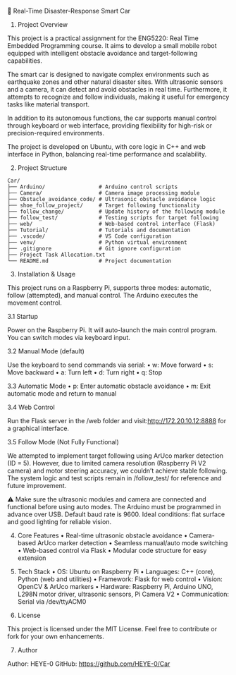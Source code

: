 🚗 Real-Time Disaster-Response Smart Car

1. Project Overview

This project is a practical assignment for the ENG5220: Real Time Embedded Programming course. It aims to develop a small mobile robot equipped with intelligent obstacle avoidance and target-following capabilities.

The smart car is designed to navigate complex environments such as earthquake zones and other natural disaster sites. With ultrasonic sensors and a camera, it can detect and avoid obstacles in real time. Furthermore, it attempts to recognize and follow individuals, making it useful for emergency tasks like material transport.

In addition to its autonomous functions, the car supports manual control through keyboard or web interface, providing flexibility for high-risk or precision-required environments.

The project is developed on Ubuntu, with core logic in C++ and web interface in Python, balancing real-time performance and scalability.

2. Project Structure

```
Car/
├── Arduino/                 # Arduino control scripts
├── Camera/                  # Camera image processing module
├── Obstacle_avoidance_code/ # Ultrasonic obstacle avoidance logic
├── shoe_follow_project/     # Target following functionality
├── follow_change/           # Update history of the following module
├── follow_test/             # Testing scripts for target following
├── web/                     # Web-based control interface (Flask)
├── Tutorial/                # Tutorials and documentation
├── .vscode/                 # VS Code configuration
├── venv/                    # Python virtual environment
├── .gitignore               # Git ignore configuration
├── Project Task Allocation.txt
└── README.md                # Project documentation

```
3. Installation & Usage

This project runs on a Raspberry Pi, supports three modes: automatic, follow (attempted), and manual control. The Arduino executes the movement control.

3.1 Startup

Power on the Raspberry Pi. It will auto-launch the main control program. You can switch modes via keyboard input.

3.2 Manual Mode (default)

Use the keyboard to send commands via serial:
	•	w: Move forward
	•	s: Move backward
	•	a: Turn left
	•	d: Turn right
	•	q: Stop

3.3 Automatic Mode
	•	p: Enter automatic obstacle avoidance
	•	m: Exit automatic mode and return to manual

3.4 Web Control

Run the Flask server in the /web folder and visit:http://172.20.10.12:8888
for a graphical interface.

3.5 Follow Mode (Not Fully Functional)

We attempted to implement target following using ArUco marker detection (ID = 5). However, due to limited camera resolution (Raspberry Pi V2 camera) and motor steering accuracy, we couldn’t achieve stable following. The system logic and test scripts remain in /follow_test/ for reference and future improvement.

⚠️ Make sure the ultrasonic modules and camera are connected and functional before using auto modes.
The Arduino must be programmed in advance over USB.
Default baud rate is 9600.
Ideal conditions: flat surface and good lighting for reliable vision.


4. Core Features
	•	Real-time ultrasonic obstacle avoidance
	•	Camera-based ArUco marker detection
	•	Seamless manual/auto mode switching
	•	Web-based control via Flask
	•	Modular code structure for easy extension


5. Tech Stack
	•	OS: Ubuntu on Raspberry Pi
	•	Languages: C++ (core), Python (web and utilities)
	•	Framework: Flask for web control
	•	Vision: OpenCV & ArUco markers
	•	Hardware: Raspberry Pi, Arduino UNO, L298N motor driver, ultrasonic sensors, Pi Camera V2
	•	Communication: Serial via /dev/ttyACM0


6. License

This project is licensed under the MIT License.
Feel free to contribute or fork for your own enhancements.


7. Author

Author: HEYE-0
GitHub: https://github.com/HEYE-0/Car
